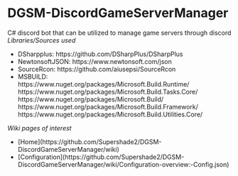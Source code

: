 # DGSM-DiscordGameServerManager
C# discord bot that can be utilized to manage game servers through discord<br />
<em>Libraries/Sources used</em>
<ul>
  <li>
    DSharpplus: https://github.com/DSharpPlus/DSharpPlus
  </li>
  <li>
    NewtonsoftJSON: https://www.newtonsoft.com/json
  </li>
  <li>
    SourceRcon: https://github.com/aiusepsi/SourceRcon
  </li>
  <li>
	MSBUILD:<br /> https://www.nuget.org/packages/Microsoft.Build.Runtime/ <br /> https://www.nuget.org/packages/Microsoft.Build.Tasks.Core/ <br /> https://www.nuget.org/packages/Microsoft.Build/ <br /> https://www.nuget.org/packages/Microsoft.Build.Framework/ <br /> https://www.nuget.org/packages/Microsoft.Build.Utilities.Core/
  </li>
  </ul>
  <em>Wiki pages of interest</em>
  <ul>
	<li>
[Home](https://github.com/Supershade2/DGSM-DiscordGameServerManager/wiki)
	</li>
	<li>
[Configuration](https://github.com/Supershade2/DGSM-DiscordGameServerManager/wiki/Configuration-overview:-Config.json)
	</li>
</ul>
